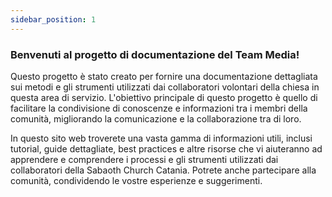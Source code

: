 ```yaml
---
sidebar_position: 1
---
```

### Benvenuti al progetto di documentazione del Team Media! 

Questo progetto è stato creato per fornire una documentazione dettagliata sui metodi e gli strumenti utilizzati dai collaboratori volontari della chiesa in questa area di servizio. 
L'obiettivo principale di questo progetto è quello di facilitare la condivisione di conoscenze e informazioni tra i membri della comunità, migliorando la comunicazione e la collaborazione tra di loro.

In questo sito web troverete una vasta gamma di informazioni utili, inclusi tutorial, guide dettagliate, best practices e altre risorse che vi aiuteranno ad apprendere e comprendere i processi e gli strumenti utilizzati dai collaboratori della Sabaoth Church Catania. Potrete anche partecipare alla comunità, condividendo le vostre esperienze e suggerimenti.

